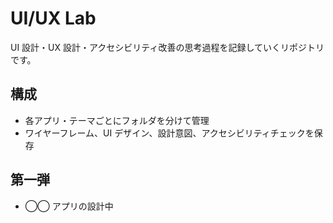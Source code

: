 # UI/UX Lab

UI 設計・UX 設計・アクセシビリティ改善の思考過程を記録していくリポジトリです。

## 構成

- 各アプリ・テーマごとにフォルダを分けて管理
- ワイヤーフレーム、UI デザイン、設計意図、アクセシビリティチェックを保存

## 第一弾

- ◯◯ アプリの設計中
